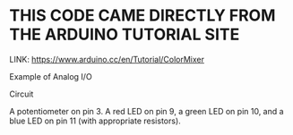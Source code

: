 # THIS CODE CAME DIRECTLY FROM THE ARDUINO TUTORIAL SITE

LINK: https://www.arduino.cc/en/Tutorial/ColorMixer

Example of Analog I/O

Circuit

A potentiometer on pin 3. A red LED on pin 9, a green LED on pin 10, and a blue LED on pin 11 (with appropriate resistors).
